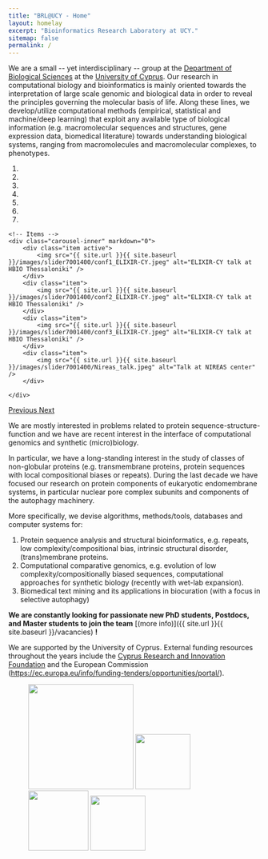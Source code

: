 ```yaml
---
title: "BRL@UCY - Home"
layout: homelay
excerpt: "Bioinformatics Research Laboratory at UCY."
sitemap: false
permalink: /
---
```



We are a small -- yet interdisciplinary -- group at the [Department of Biological Sciences](https://www.ucy.ac.cy/biol) at the [University of Cyprus](https://www.ucy.ac.cy/). Our research in computational biology and bioinformatics is mainly oriented towards the interpretation of large scale genomic and biological data in order to reveal the principles governing the molecular basis of life. Along these lines, we develop/utilize computational methods (empirical, statistical and machine/deep learning) that exploit any available type of biological information (e.g. macromolecular sequences and structures, gene expression data, biomedical literature) towards understanding biological systems, ranging from macromolecules and macromolecular complexes, to phenotypes.


<!--


We are a dynamic research group at the [Leiden Institute of Physics](http://www.physics.leidenuniv.nl). Our aim is to explore and understand [quantum materials](http://condensedconcepts.blogspot.nl/2013/05/what-is-quantum-matter.html), including strange metals, high-temperature superconductors, and quantum critical electron matter.
-->

<div markdown="0" id="carousel" class="carousel slide" data-ride="carousel" data-interval="4000" data-pause="hover" >
    <!-- Menu -->
    <ol class="carousel-indicators">
        <li data-target="#carousel" data-slide-to="0" class="active"></li>
        <li data-target="#carousel" data-slide-to="1"></li>
        <li data-target="#carousel" data-slide-to="2"></li>
        <li data-target="#carousel" data-slide-to="3"></li>
        <li data-target="#carousel" data-slide-to="4"></li>
        <li data-target="#carousel" data-slide-to="5"></li>
        <li data-target="#carousel" data-slide-to="6"></li>
    </ol>

    <!-- Items -->
    <div class="carousel-inner" markdown="0">
        <div class="item active">
            <img src="{{ site.url }}{{ site.baseurl }}/images/slider7001400/conf1_ELIXIR-CY.jpeg" alt="ELIXIR-CY talk at HBIO Thessaloniki" />
        </div>
        <div class="item">
            <img src="{{ site.url }}{{ site.baseurl }}/images/slider7001400/conf2_ELIXIR-CY.jpeg" alt="ELIXIR-CY talk at HBIO Thessaloniki" />
        </div>
        <div class="item">
            <img src="{{ site.url }}{{ site.baseurl }}/images/slider7001400/conf3_ELIXIR-CY.jpeg" alt="ELIXIR-CY talk at HBIO Thessaloniki" />
        </div>
        <div class="item">
            <img src="{{ site.url }}{{ site.baseurl }}/images/slider7001400/Nireas_talk.jpeg" alt="Talk at NIREAS center" />
        </div>
        

<!--
        <div class="item">
            <img src="{{ site.url }}{{ site.baseurl }}/images/slider7001400/Fig_Science_Web.jpg" alt="Slide 5" />
        </div>       
         <div class="item">
            <img src="{{ site.url }}{{ site.baseurl }}/images/slider7001400/cake_web.jpg" alt="Slide 6" />
        </div>
-->

    </div>
  <a class="left carousel-control" href="#carousel" role="button" data-slide="prev">
    <span class="glyphicon glyphicon-chevron-left" aria-hidden="true"></span>
    <span class="sr-only">Previous</span>
  </a>
  <a class="right carousel-control" href="#carousel" role="button" data-slide="next">
    <span class="glyphicon glyphicon-chevron-right" aria-hidden="true"></span>
    <span class="sr-only">Next</span>
  </a>
</div>


We are mostly interested in problems related to protein sequence-structure-function and we have are recent interest in the interface of computational genomics and synthetic (micro)biology.

In particular, we have a long-standing interest in the study of classes of non-globular proteins (e.g. transmembrane proteins, protein sequences with local compositional biases or repeats). During the last decade we have focused our research on protein components of eukaryotic endomembrane systems, in particular nuclear pore complex subunits and components of the autophagy machinery. 

More specifically, we devise algorithms, methods/tools, databases and computer systems for:

1. Protein sequence analysis and structural bioinformatics, e.g. repeats, low complexity/compositional bias, intrinsic structural disorder, (trans)membrane proteins.
2. Computational comparative genomics, e.g. evolution of low complexity/compositionally biased sequences, computational approaches for synthetic biology (recently with wet-lab expansion).
3. Biomedical text mining and its applications in biocuration (with a focus in selective autophagy)



<!--

To this end, we develop novel spectroscopic-imaging scanning tunneling microscopy (SI-STM) tools to visualize the relevant quantum mechanical degrees of freedom. We want to be able to build the perfect instruments to answer the  scientific questions we deem most important (see [Research](research)).

We are located at Leiden University, the birthplace of superconductivity and home to Kamerlingh Onnes, Lorentz, Huygens, Einstein, de Sitter, and others (see e.g. [the wall of signatures from Ehrenfest lecturers](https://www.lorentz.leidenuniv.nl/history/colloquium/muur_heel.html)). We exchange ideas and work with our neighbors from [Quantum Matter & Optics](http://www.physics.leidenuniv.nl/qo-home), as well as with the colleagues from our [world-class theory section](https://www.lorentz.leidenuniv.nl).

 
-->
**We are constantly looking for passionate new PhD students, Postdocs, and Master students to join the team** [(more info)]({{ site.url }}{{ site.baseurl }}/vacancies) **!**

<!--
We are grateful for funding from Leiden University, [NWO](www.nwo.nl) ([Vidi talent scheme](http://www.nwo.nl/en/research-and-results/programmes/Talent+Scheme) and the [Frontiers in Nanoscience program](https://www.universiteitleiden.nl/en/research/research-projects/science/frontiers-of-nanoscience-nanofront)), and from an [ERC starting grant](https://erc.europa.eu/funding/starting-grants).
-->

We are supported by the University of Cyprus. External funding resources throughout the years include the  [Cyprus Research and Innovation Foundation](https://www.research.org.cy/en/) and the European Commission (https://ec.europa.eu/info/funding-tenders/opportunities/portal/).

<figure class="fourth">
  <img src="{{ site.url }}{{ site.baseurl }}/images/logopic/Logo_Leiden.jpg" style="width: 210px">
  <img src="{{ site.url }}{{ site.baseurl }}/images/logopic/Logo_Nanofront.jpg" style="width: 110px">
  <img src="{{ site.url }}{{ site.baseurl }}/images/logopic/Logo_NWO.jpg" style="width: 120px">
  <img src="{{ site.url }}{{ site.baseurl }}/images/logopic/Logo_ERC.jpg" style="width: 110px">
</figure>
